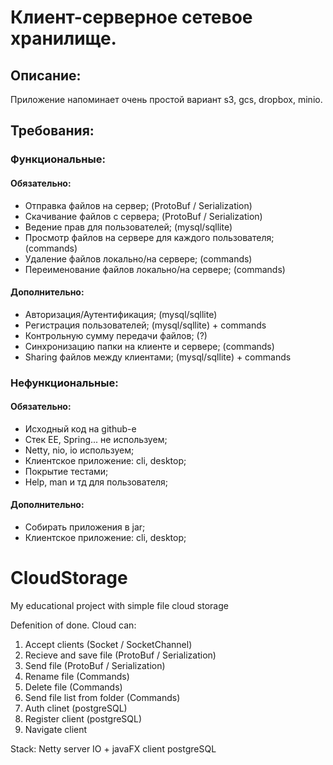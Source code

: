 # Клиент-серверное сетевое хранилище.

## Описание:

Приложение напоминает очень простой вариант s3, gcs, dropbox, minio.

## Требования:

### Функциональные:

#### Обязательно:

- Отправка файлов на сервер; (ProtoBuf / Serialization)
- Скачивание файлов с сервера; (ProtoBuf / Serialization)
- Ведение прав для пользователей; (mysql/sqllite)
- Просмотр файлов на сервере для каждого пользователя; (commands)
- Удаление файлов локально/на сервере; (commands)
- Переименование файлов локально/на сервере; (commands)

#### Дополнительно:

- Авторизация/Аутентификация; (mysql/sqllite)
- Регистрация пользователей; (mysql/sqllite) + commands
- Контрольную сумму передачи файлов; (?)
- Синхронизацию папки на клиенте и сервере; (commands)
- Sharing файлов между клиентами; (mysql/sqllite) + commands

### Нефункциональные:

#### Обязательно:

- Исходный код на github-е
- Стек EE, Spring... не используем;
- Netty, nio, io используем;
- Клиентское приложение: cli, desktop;
- Покрытие тестами;
- Help, man и тд для пользователя;

#### Дополнительно:

- Собирать приложения в jar;
- Клиентское приложение: cli, desktop;




# CloudStorage
My educational project with simple file cloud storage

Defenition of done. Cloud can:
1. Accept clients (Socket / SocketChannel)
2. Recieve and save file (ProtoBuf / Serialization)
3. Send file (ProtoBuf / Serialization)
4. Rename file (Commands)
5. Delete file (Commands)
6. Send file list from folder (Commands)
7. Auth clinet (postgreSQL)
8. Register client (postgreSQL)
9. Navigate client 


Stack:
Netty server
IO + javaFX client
postgreSQL


